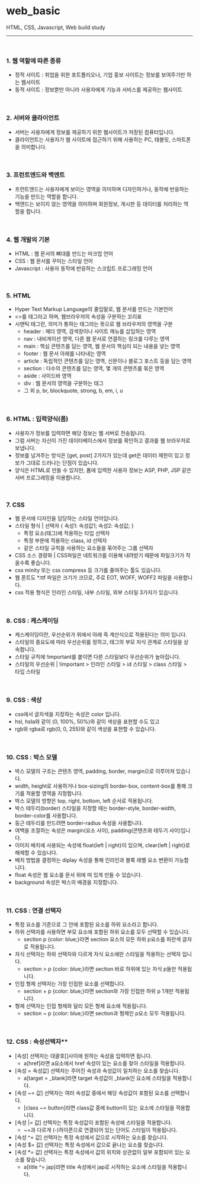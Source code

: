 # web_basic
HTML, CSS, Javascript, Web build study

---
</br>

### **1. 웹 역할에 따른 종류**
  - 정적 사이트 : 취업을 위한 포트폴리오나, 기업 홍보 사이트는 정보를 보여주기만 하는 웹사이트
  - 동적 사이트 : 정보뿐만 아니라 사용자에게 기능과 서비스를 제공하는 웹사이트

</br>

### **2. 서버와 클라이언트**
  - 서버는 사용자에게 정보를 제공하기 위한 웹사이트가 저장된 컴퓨터입니다.
  - 클라이언트는 사용자가 웹 사이트에 접근하기 위해 사용하는 PC, 태블릿, 스마트폰을 의미합니다.

</br>

### **3. 프런트엔드와 백엔트**
  - 프런트엔드는 사용자에게 보이는 영역을 의미하며 디자인하거나, 동작에 반응하는 기능을 만드는 역할을 합니다.
  - 백엔드는 보이지 않는 영역을 의미하며 회원정보, 게시판 등 데이터를 처리하는 역할을 합니다.

</br>

### **4. 웹 개발의 기본**
  - HTML : 웹 문서의 뼈대를 만드는 마크업 언어
  - CSS : 웹 문서를 꾸미는 스타일 언어
  - Javascript : 사용자 동작에 반응하는 스크립트 프로그래밍 언어

</br>

### **5. HTML**
  - Hyper Text Markup Language의 줄임말로, 웹 문서를 만드는 기본언어
  - <>를 태그라고 하며, 웹브라우저의 속성을 구분하는 꼬리표
  - 시맨틱 태그란, 의미가 통하는 태그라는 뜻으로 웹 브라우저의 영역을 구분
    - header  : 헤더 영역, 검색창이나 사이트 메뉴를 삽입하는 영역
    - nav     : 내비게이션 영역, 다른 웹 문서로 연결하는 링크를 다루는 영역
    - main    : 핵심 콘텐츠를 담는 영역, 웹 문서의 핵심이 되는 내용을 넣는 영역
    - footer  : 웹 문서 아래를 나타내는 영역
    - article : 독립적인 콘텐츠를 담는 영역, 신문이나 블로그 포스트 등을 담는 영역
    - section : 다수의 콘텐츠를 담는 영역, 몇 개의 콘텐츠를 묶은 영역
    - aside   : 사이드바 영역
    - div     : 웹 문서의 영역을 구분하는 태그
    - 그 외 p, br, blockquote, strong, b, em, i, u

</br>

### **6. HTML : 입력양식(폼)**
  - 사용자가 정보를 입력하면 해당 정보는 웹 서버로 전송됩니다.
  - 그럼 서버는 자신이 가진 데이터베이스에서 정보를 확인하고 결과를 웹 브라우저로 보냅니다.
  - 정보를 넘겨주는 방식은 [get, post] 2가지가 있는데 get은 데이터 제한이 있고 정보가 그대로 드러나는 단점이 있습니다.
  - 양식은 HTML로 만들 수 있지만, 폼에 입력한 사용자 정보는 ASP, PHP, JSP 같은 서버 프로그래밍을 이용합니다.

</br>

### **7. CSS**
  - 웹 문서에 디자인을 담당하는 스타일 언어입니다.
  - 스타일 형식 | 선택자 { 속성1: 속성값1; 속성2: 속성값; }
      - 특정 요소(태그)에 적용하는 타입 선택자
      - 특정 부분에 적용하는 class, id 선택자
      - 같은 스타일 규칙을 사용하는 요소들을 묶어주는 그룹 선택자
  - CSS 소스 경량화 | CSS파일은 네트워크를 이용해 내려받기 때문에 파일크기가 작을수록 좋습니다.
  - css minity 또는 css compress 등 크기를 줄여주는 툴도 있습니다.
  - 웹 폰트도 *.ttf 파일은 크기가 크므로, 주로 EOT, WOFF, WOFF2 파일을 사용합니다.
  - css 적용 형식은 인라인 스타일, 내부 스타일, 외부 스타일 3가지가 있습니다.

</br>

### **8. CSS : 케스케이딩**
  - 케스케이딩이란, 우선순위가 위에서 아래 즉 계산식으로 적용된다는 의미 입니다.
  - 스타일의 중요도에 따라 우선순위를 정하고, 태그의 부모 자식 관계로 스타일을 상속합니다.
  - 스타일 규칙에 !important를 붙이면 다른 스타일보다 우선순위가 높아집니다.
  - 스타일의 우선순위 | !important > 인라인 스타일 > id 스타일 > class 스타일 > 타입 스타일

</br>

### **9. CSS : 색상**
  - css에서 글자색을 지정하는 속성은 color 입니다.
  - hsl, hsla와 같이 (0, 100%, 50%)와 같이 색상을 표현할 수도 있고
  - rgb와 rgba로 rgb(0, 0, 255)와 같이 색상을 표현할 수 있습니다.

</br>

### **10. CSS : 박스 모델**
  - 박스 모델의 구조는 콘텐츠 영역, padding, border, margin으로 이루어져 있습니다.
  - width, height로 사용하거나 box-sizing의 border-box, content-box를 통해 크기를 적용할 영역을 지정합니다.
  - 박스 모델의 방향은 top, right, bottom, left 순서로 적용됩니다.
  - 박스 테두리(border) 스타일을 지정할 때는 border-style, border-width, border-color를 사용합니다.
  - 둥근 테두리를 만드려면 border-radius 속성을 사용합니다.
  - 여백을 조절하는 속성은 margin(요소 사이), padding(콘텐츠와 테두기 사이)입니다.
  - 이미지 배치에 사용되는 속성에 float{left | right}이 있으며, clear{left | right}로 해제할 수 있습니다.
  - 배치 방법을 결정하는 diplay 속성을 통해 인라인과 블록 레벨 요소 변환이 가능합니다.
  - float 속성은 웹 요소를 문서 위에 떠 있게 만들 수 있습니다.
  - background 속성은 박스의 배경을 지정합니다.

  </br>

  ### **11. CSS : 연결 선택자**
  - 특정 요소를 기준으로 그 안에 포함된 요소를 하위 요소라고 합니다.
  - 하위 선택자를 사용하면 부모 요소에 포함된 하위 요소를 모두 선택할 수 있습니다.
    - section p {color: blue;}라면 section 요소의 모든 하위 p요소를 파란색 글자로 적용됩니다.
  - 자식 선택자는 하위 선택자와 다르게 자식 요소에만 스타일을 적용하는 선택자 입니다.
    - section > p {color: blue;}라면 section 바로 하위에 있는 자식 p들만 적용됩니다.
  - 인접 형제 선택자는 가장 인접한 요소를 선택합니다.
    - section + p {color: blue;}라면 section와 가장 인접한 하위 p 1개만 적용됩니다.
  - 형제 선택자는 인접 형제와 달리 모든 형제 요소에 적용됩니다.
    - section ~ p {color: blue;}라면 section과 형제인 p요소 모두 적용됩니다.

</br>

  ### 12. CSS : 속성선택자**
  - [속성] 선택자는 대괄호[]사이에 원하는 속성을 입력하면 됩니다.
    - a[href]라면 a요소에서 href 속성이 있는 요소를 찾아 스타일을 적용합니다.
  - [속성 = 속성값] 선택자는 주어진 속성과 속성값이 일치하는 요소를 찾습니다.
    - a[target = _blank]라면 target 속성값이 _blank인 요소에 스타일을 적용합니다.
  - [속성 ~= 값] 선택자는 여러 속성값 중에서 해당 속성값이 포함된 요소를 선택합니다.
    - [class ~= button]라면 class값 중에 button이 있는 요소에 스타일을 적용합니다.
  - [속성 |= 값] 선택자는 특정 속성값이 포함된 속성에 스타일을 적용합니다.
    - ~=과 다르게 (-)하이픈으로 연결되어 있는 단어도 스타일이 적용됩니다.
  - [속성 ^= 값] 선택자는 특정 속성에서 값으로 시작하는 요소를 찾습니다.
  - [속성 $= 값] 선택자는 특정 속성에서 값으로 끝나는 요소를 찾습니다.
  - [속성 *= 값] 선택자는 특정 속성에서 값의 위치와 상관없이 일부 포함되어 있는 요소를 찾습니다.
    - a[title ^= jap]라면 title 속성에서 jap로 시작하는 요소에 스타일을 적용합니다.
  
